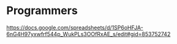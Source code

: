 # Programmers

https://docs.google.com/spreadsheets/d/1SP6oHFJA-6nG4H97yxwfrf544p_WukPLs3OOfRxAE_s/edit#gid=853752742
